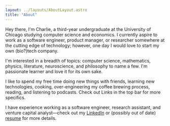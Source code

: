 ```yaml
---
layout: ../layouts/AboutLayout.astro
title: "About"
---
```


Hey there, I'm Charlie, a third-year undergraduate at the University of Chicago
studying computer science and economics. I currently aspire to work as a software engineer,
product manager, or researcher somewhere at the cutting edge of technology;
however, one day I would love to start my own (bio?)tech company.

I'm interested in a breadth of topics: computer science, mathematics,
physics, literature, neuroscience, and philosophy to name a few. I'm
passionate learner and love it for its own sake.

I like to spend my free time doing new things with friends,
learning new technologies, cooking, over-engineering my coffee brewing process,
reading, and listening to podcasts. Check out Links in the top bar for more specifics.

I have experience working as a software engineer, research assistant, and
venture capital analyst—check out my [LinkedIn](https://www.linkedin.com/in/charlie-sabino/)
or (possibly out of date) [resume](https://drive.google.com/file/d/1vXVFs-rGtJTjWAPjgvHP2E8sORan5Vg7/view?usp=sharing)
for more details.
